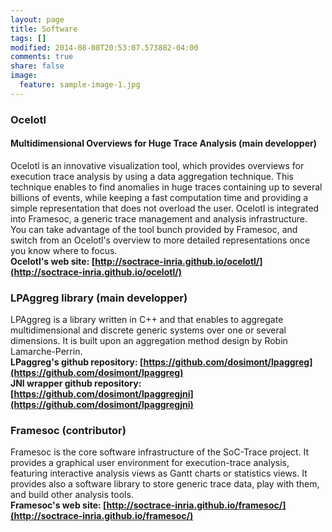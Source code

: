 ```yaml
---
layout: page
title: Software
tags: []
modified: 2014-08-08T20:53:07.573882-04:00
comments: true
share: false
image:
  feature: sample-image-1.jpg
---
```


### Ocelotl

#### Multidimensional Overviews for Huge Trace Analysis (main developper)

Ocelotl is an innovative visualization tool, which provides overviews for execution trace analysis by using a data aggregation technique. This technique enables to find anomalies in huge traces containing up to several billions of events, while keeping a fast computation time and providing a simple representation that does not overload the user.
Ocelotl is integrated into Framesoc, a generic trace management and analysis infrastructure. You can take advantage of the tool bunch provided by Framesoc, and switch from an Ocelotl's overview to more detailed representations once you know where to focus.  
**Ocelotl's web site: [http://soctrace-inria.github.io/ocelotl/](http://soctrace-inria.github.io/ocelotl/)**

### LPAggreg library (main developper)

LPAggreg is a library written in C++ and that enables to aggregate multidimensional and discrete generic systems over one or several dimensions.
It is built upon an aggregation method design by Robin Lamarche-Perrin.  
**LPaggreg's github repository: [https://github.com/dosimont/lpaggreg](https://github.com/dosimont/lpaggreg)**  
**JNI wrapper github repository: [https://github.com/dosimont/lpaggregjni](https://github.com/dosimont/lpaggregjni)**

### Framesoc (contributor)

Framesoc is the core software infrastructure of the SoC-Trace project. It provides a graphical user environment for execution-trace analysis, featuring interactive analysis views as Gantt charts or statistics views. It provides also a software library to store generic trace data, play with them, and build other analysis tools.  
**Framesoc's web site: [http://soctrace-inria.github.io/framesoc/](http://soctrace-inria.github.io/framesoc/)**
